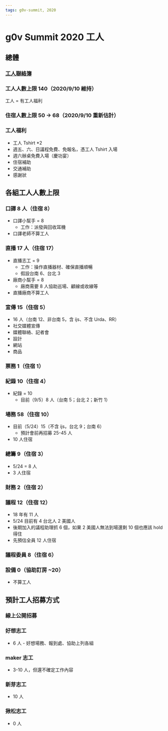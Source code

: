 ```yaml
---
tags: g0v-summit, 2020
---
```

# g0v Summit 2020 工人

## 總體
### [工人聯絡簿](https://docs.google.com/spreadsheets/d/1jEh3uA9gX4daSToHJSustm04Sfg93dD98O6DutgfetM/edit?gid=1146905392&skip_itp2_check=true&pli=1#gid=1146905392)

### 工人人數上限 140（2020/9/10 維持）
工人 = 有工人福利

### 住宿人數上限 50 → 68（2020/9/10 重新估計）

### 工人福利
- 工人 Tshirt *2
- 週五、六、日議程免費、免報名，憑工人 Tshirt 入場
- 週六辦桌免費入場（慶功宴）
- 住宿補助
- 交通補助
- 感謝狀

## 各組工人人數上限
### 口譯 8 人（住宿 8）
- 口譯小幫手 = 8
    - 工作：派發與回收耳機
- 口譯老師不算工人

### 直播 17 人（住宿 17）
- 直播志工 = 9
    - 工作：操作直播器材、確保直播順暢
    - 假設台南 6、台北 3
- 廠商小幫手 = 8
    - 廠商需要 8 人協助巡場、顧線或收線等
- 直播廠商不算工人

### 宣傳 15（住宿 5）
- 16 人（台南 12、非台南 5，含 ijs、不含 Urda、RR）
- 社交媒體宣傳
- 媒體聯絡、記者會
- 設計
- 網站
- 商品

### 票務 1（住宿 1）

### 紀錄 10（住宿 4）
- 紀錄 = 10
    - 目前（9/5）8 人（台南 5；台北 2；新竹 1）

### 場務 58（住宿 10）
- 目前（5/24）15（不含 ijs，台北 9；台南 6）
    - 預計會前再招募 25-45 人
- 10 人住宿

### 總籌 9（住宿 3）
- 5/24 = 8 人
- 3 人住宿

### 財務 2（住宿 2）

### 議程 12（住宿 12）
- 18 年有 11 人
- 5/24 目前有 4 台北人 2 美國人
- 後期加入的議程助理抓 6 個，如果 2 美國人無法到場還剩 10 個也應該 hold 得住
- 先預估全員 12 人住宿

### 議程委員 8（住宿 6）

### 設備 0（協助訂房 ~20）
- 不算工人

## 預計工人招募方式
### 線上公開招募
### 好想志工
- 6 人 - 好想場務、報到處、協助上列各組

### maker 志工
- 3-10 人，但還不確定工作內容

### 新芽志工
- 10 人

### 揪松志工
- 0 人